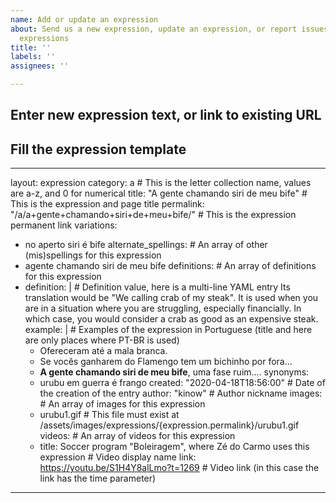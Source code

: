 ```yaml
---
name: Add or update an expression
about: Send us a new expression, update an expression, or report issues with existing
  expressions
title: ''
labels: ''
assignees: ''

---
```

<!-- Fill in as much as you can, but just the expression is enough if you don't have time -->
## Enter new expression text, or link to existing URL
<!-- Add "Fundo do poço". Or enter a URL ilke https://speaklikeabrazilian.com/h/holerite/. -->


## Fill the expression template
<!-- Try to fill as much as possible. It will be reviewed before it is merged. Required items are [layout, category, title, expression, permalink, definitions[definition, example, created, author, ]] (at least 1 definition is required) -->

---
layout: expression
category: a # This is the letter collection name, values are a-z, and 0 for numerical 
title: "A gente chamando siri de meu bife" # This is the expression and page title
permalink: "/a/a+gente+chamando+siri+de+meu+bife/" # This is the expression permanent link
variations:
  - no aperto siri é bife
alternate_spellings: # An array of other (mis)spellings for this expression
  - agente chamando siri de meu bife
definitions: # An array of definitions for this expression
  - definition: | # Definition value, here is a multi-line YAML entry
      Its translation would be "We calling crab of my steak". It is used when you are in a situation
      where you are struggling, especially financially. In which case, you would consider a crab as
      good as an expensive steak.
    example: | # Examples of the expression in Portuguese (title and here are only places where PT-BR is used)
      - Ofereceram até a mala branca.
      - Se vocês ganharem do Flamengo tem um bichinho por fora...
      - **A gente chamando siri de meu bife**, uma fase ruim....
    synonyms:
      - urubu em guerra é frango
    created: "2020-04-18T18:56:00" # Date of the creation of the entry
    author: "kinow" # Author nickname
    images: # An array of images for this expression
      - urubu1.gif # This file must exist at /assets/images/expressions/{expression.permalink}/urubu1.gif
    videos: # An array of videos for this expression
      - title: Soccer program "Boleiragem", where Zé do Carmo uses this expression # Video display name
        link: https://youtu.be/S1H4Y8alLmo?t=1269 # Video link (in this case the link has the time parameter)
---
